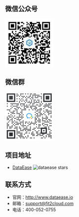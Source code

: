 ## 微信公众号

![wechat-official](img/wechat-official.jpg)

## 微信群

![wechat-group](img/wechat-group.png)

## 项目地址

- [DataEase][dataease] ![dataease stars][dataease stars]

## 联系方式

- 官网：http://www.dataease.io
- 邮箱：support@fit2cloud.com
- 电话：400-052-0755

[dataease]: https://github.com/dataease/dataease
[dataease stars]: https://img.shields.io/github/stars/dataease/dataease.svg